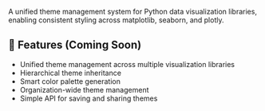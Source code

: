 A unified theme management system for Python data visualization libraries, enabling consistent styling across matplotlib, seaborn, and plotly.

## 🎨 Features (Coming Soon)

- Unified theme management across multiple visualization libraries
- Hierarchical theme inheritance
- Smart color palette generation
- Organization-wide theme management
- Simple API for saving and sharing themes
